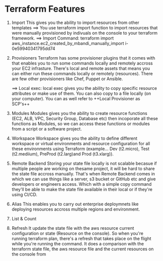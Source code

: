 # Terraform Features

1) Import 
This gives you the ability to import resources from other templates 
==> You use terraform import function to import resources that were manually provisioned by indivuals on the console to your terraform framework.
==> Import Command: terraform import aws_instance.ec2_created_by_mbandi_manually_import i-0e59940341795dd74

2) Provisioners
Terraform has some provisioner plugins that it comes with that enables you to run 
some commands locally and remotely accross your EC2 infrasture. There's local and remote assets that means you can either run these commands locally or remotely (resources). There are few other provisioners like Chef, Puppet or Ansible.

    ==> Local exec: local exec gives you the ability to copy specific resource attributes or make use of them. You can also copy to a file locally (on your computer). You can as well refer to ++Local Provisioner as SCP's++


3) Modules
Modules gives you the ability to create resource functions (EC2, ALB, VPC, Security Group, Database etc) then incoporate all these functions as Modules, so we can access these functions or modules from a script or a software project.

4) Workspace
Workspace gives you the ability to define different workspace or virtual environments and resource configuration for all these environments using Terraform (example... Dev (t2.micro), Test (t2.mediium), PreProd (t2.larg)and Prod (t3.xlarg)).


5) Remote Backend
Storing your state file locally is not scalable becasue if multiple people are working on thesame project, it will be hard to share the state file accross manually. That's when Remote Backend comes in which we can use things like a server, s3 bucket or GitHub etc and give developers or engineers access. Which with a simple copy command they'll be able to make the state file available in their local or if they're using CI/CD.


6) Alias
This enables you to carry out enterprise deploymnets like deploying resources accross multiple regions and environment. 


7) List & Count


8) Refresh
It update the state file with the aws resource current configuration or state (Resource on the console). So when you're running terraform plan, there's a refresh that takes place on the flight while you're running the command. It does a comparison with the terraform state file, the aws resource file and the current resources on the console from 